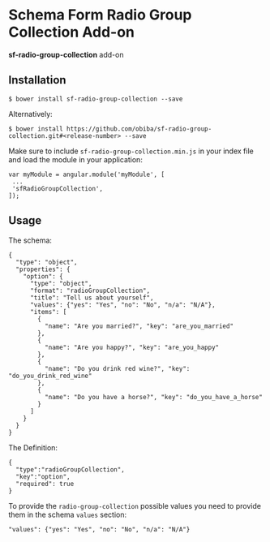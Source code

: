 Schema Form Radio Group Collection Add-on
===================================
 
**sf-radio-group-collection** add-on 

Installation
------------

```
$ bower install sf-radio-group-collection --save
```

Alternatively:

```
$ bower install https://github.com/obiba/sf-radio-group-collection.git#<release-number> --save
```


Make sure to include `sf-radio-group-collection.min.js` in your index file and load the module in your application:

```
var myModule = angular.module('myModule', [
 ...
 'sfRadioGroupCollection',
]);
```

Usage
-----

The schema:

```
{
  "type": "object",
  "properties": {
    "option": {
      "type": "object",
      "format": "radioGroupCollection",
      "title": "Tell us about yourself",
      "values": {"yes": "Yes", "no": "No", "n/a": "N/A"},
      "items": [
        {
          "name": "Are you married?", "key": "are_you_married"
        },
        {
          "name": "Are you happy?", "key": "are_you_happy"
        },
        {
          "name": "Do you drink red wine?", "key": "do_you_drink_red_wine"
        },
        {
          "name": "Do you have a horse?", "key": "do_you_have_a_horse"
        }
      ]
    }
  }
}
```

The Definition:

```
{
  "type":"radioGroupCollection",
  "key":"option",
  "required": true
}
```

To provide the `radio-group-collection` possible values you need to provide them in the schema `values` section:

```
"values": {"yes": "Yes", "no": "No", "n/a": "N/A"}

```